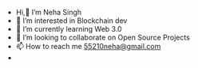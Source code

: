 -  Hi,👋 I’m Neha Singh
- 👀 I’m interested in Blockchain dev
- 🌱 I’m currently learning Web 3.0
- 💞️ I’m looking to collaborate on Open Source Projects
- 📫 How to reach me 55210neha@gmail.com
- 


